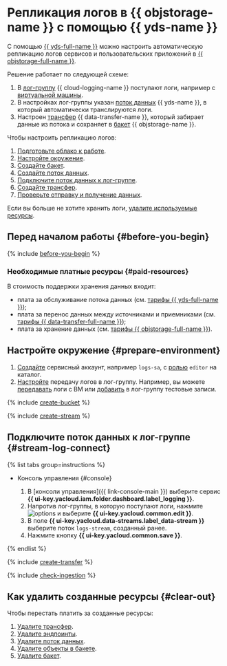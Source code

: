 # Репликация логов в {{ objstorage-name }} с помощью {{ yds-name }}

С помощью [{{ yds-full-name }}](../../data-streams/) можно настроить автоматическую репликацию логов сервисов и пользовательских приложений в [{{ objstorage-full-name }}](../../storage/).

Решение работает по следующей схеме:
1. В [лог-группу](../../logging/concepts/log-group.md) {{ cloud-logging-name }} поступают логи, например с [виртуальной машины](../../compute/concepts/vm.md).
1. В настройках лог-группы указан [поток данных](../../data-streams/concepts/glossary.md#stream-concepts) {{ yds-name }}, в который автоматически транслируются логи.
1. Настроен [трансфер](../../data-transfer/concepts/#transfer) {{ data-transfer-name }}, который забирает данные из потока и сохраняет в [бакет](../../storage/concepts/bucket.md) {{ objstorage-name }}.

Чтобы настроить репликацию логов:

1. [Подготовьте облако к работе](#before-you-begin).
1. [Настройте окружение](#prepare-environment).
1. [Создайте бакет](#create-bucket).
1. [Создайте поток данных](#create-stream).
1. [Подключите поток данных к лог-группе](#stream-log-connect).
1. [Создайте трансфер](#create-transfer).
1. [Проверьте отправку и получение данных](#check-ingestion).

Если вы больше не хотите хранить логи, [удалите используемые ресурсы](#clear-out).

## Перед началом работы {#before-you-begin}

{% include [before-you-begin](../_tutorials_includes/before-you-begin.md) %}

### Необходимые платные ресурсы {#paid-resources}

В стоимость поддержки хранения данных входит:

* плата за обслуживание потока данных (см. [тарифы {{ yds-full-name }}](../../data-streams/pricing.md));
* плата за перенос данных между источниками и приемниками (см. [тарифы {{ data-transfer-full-name }}](../../data-transfer/pricing.md));
* плата за хранение данных (см. [тарифы {{ objstorage-full-name }}](../../storage/pricing.md)).

## Настройте окружение {#prepare-environment}

1. [Создайте](../../iam/operations/sa/create.md) сервисный аккаунт, например `logs-sa`, c [ролью](../../iam/concepts/access-control/roles.md#editor) `editor` на каталог.
1. [Настройте](../../logging/tutorials/) передачу логов в лог-группу. Например, вы можете [передавать](../../logging/tutorials/vm-fluent-bit-logging.md) логи с ВМ или [добавить](../../logging/operations/write-logs.md) в лог-группу тестовые записи.

{% include [create-bucket](../_tutorials_includes/create-bucket.md) %}

{% include [create-stream](../_tutorials_includes/create-stream.md) %}

## Подключите поток данных к лог-группе {#stream-log-connect}

{% list tabs group=instructions %}

- Консоль управления {#console}

  1. В [консоли управления]({{ link-console-main }}) выберите сервис **{{ ui-key.yacloud.iam.folder.dashboard.label_logging }}**.
  1. Напротив лог-группы, в которую поступают логи, нажмите ![options](../../_assets/console-icons/ellipsis.svg) и выберите **{{ ui-key.yacloud.common.edit }}**.
  1. В поле **{{ ui-key.yacloud.data-streams.label_data-stream }}** выберите поток `logs-stream`, созданный ранее.
  1. Нажмите кнопку **{{ ui-key.yacloud.common.save }}**.

{% endlist %}

{% include [create-transfer](../_tutorials_includes/create-transfer.md) %}

{% include [check-ingestion](../_tutorials_includes/check-ingestion.md) %}

## Как удалить созданные ресурсы {#clear-out}

Чтобы перестать платить за созданные ресурсы:

1. [Удалите трансфер](../../data-transfer/operations/transfer.md#delete).
1. [Удалите эндпоинты](../../data-transfer/operations/endpoint/#delete).
1. [Удалите поток данных](../../data-streams/operations/manage-streams.md#delete-data-stream).
1. [Удалите объекты в бакете](../../storage/operations/objects/delete.md).
1. [Удалите бакет](../../storage/operations/buckets/delete.md).